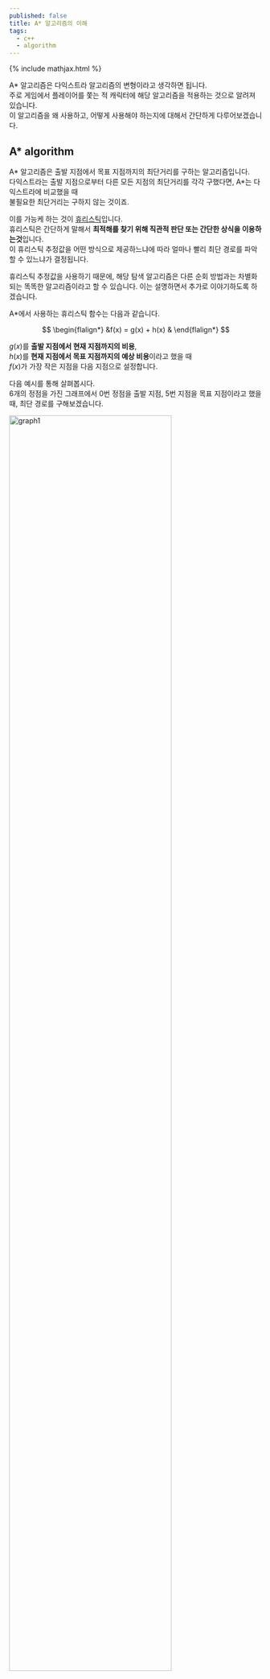 ```yaml
---
published: false
title: A* 알고리즘의 이해
tags:
  - c++
  - algorithm
---
```


{% include mathjax.html %}
 
A* 알고리즘은 다익스트라 알고리즘의 변형이라고 생각하면 됩니다.  
주로 게임에서 플레이어를 쫓는 적 캐릭터에 해당 알고리즘을 적용하는 것으로 알려져 있습니다.  
이 알고리즘을 왜 사용하고, 어떻게 사용해야 하는지에 대해서 간단하게 다루어보겠습니다.  

## A* algorithm
A* 알고리즘은 출발 지점에서 목표 지점까지의 최단거리를 구하는 알고리즘입니다.  
다익스트라는 출발 지점으로부터 다른 모든 지점의 최단거리를 각각 구했다면, A*는 다익스트라에 비교했을 때  
불필요한 최단거리는 구하지 않는 것이죠.

이를 가능케 하는 것이 <a href="https://ko.wikipedia.org/wiki/%ED%9C%B4%EB%A6%AC%EC%8A%A4%ED%8B%B1_%EC%9D%B4%EB%A1%A0" target="_blank">휴리스틱</a>입니다.  
휴리스틱은 간단하게 말해서 **최적해를 찾기 위해 직관적 판단 또는 간단한 상식을 이용하는것**입니다.  
이 휴리스틱 추정값을 어떤 방식으로 제공하느냐에 따라 얼마나 빨리 최단 경로를 파악할 수 있느냐가 결정됩니다.

휴리스틱 추정값을 사용하기 때문에, 해당 탐색 알고리즘은 다른 순회 방법과는 차별화되는 똑똑한 알고리즘이라고 할 수 있습니다.
이는 설명하면서 추가로 이야기하도록 하겠습니다.

A*에서 사용하는 휴리스틱 함수는 다음과 같습니다.

$$
\begin{flalign*}
&f(x) = g(x) + h(x) &
\end{flalign*}
$$

$g(x)$를 **출발 지점에서 현재 지점까지의 비용**,  
$h(x)$를 **현재 지점에서 목표 지점까지의 예상 비용**이라고 했을 때  
$f(x)$가 가장 작은 지점을 다음 지점으로 설정합니다.

다음 예시를 통해 살펴봅시다.  
6개의 정점을 가진 그래프에서 0번 정점을 출발 지점, 5번 지점을 목표 지점이라고 했을 때, 최단 경로를 구해보겠습니다.

<img src="{{site.baseurl}}/assets\images\posts\2025-07-14-A-star-algorithm\graph1.png" alt="graph1" style="width:80%;">

<br>

















### 우선순위 큐를 사용한 A* 구현

A* 알고리즘을 구현하는 부분에선 약간의 개념을 추가하면 쉽게 구현할 수 있습니다.

(다음 설명은 <a href="http://www.gisdeveloper.co.kr/?p=3897" target="_blank">해당 글</a>을 기반으로 작성되었으므로, 자세한 내용은 여기서 참고하시길 바랍니다.)

이전에 사용했던 예시 그래프를 그대로 사용하여 설명하겠습니다.  
A* 알고리즘을 통한 최단 경로 탐색을 위해 가장 먼저 수행하는 첫 과정은 다음과 같습니다.

<img src="{{site.baseurl}}/assets\images\posts\2025-07-14-A-star-algorithm\A-star1.png" alt="A-star1" style="width:110%;">

위 그림에서 OpenList는 최단 경로를 분석하기 위한 상태값들을 계속 갱신하며, CloseList는 처리가 완료된 정점을 담아 두기 위해 사용합니다.
OpenList와 CloseList 두 저장소를 사용하여 최단경로를 분석합니다.


